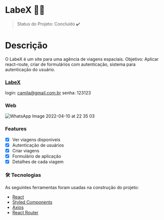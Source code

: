 # LabeX 👩‍🚀

> Status do Projeto: Concluido ✔️

# Descrição

O LabeX é um site para uma agência de viagens espaciais. 
Objetivo: Aplicar react-route, criar de formulários com autenticação, sistema para autenticação do usuário.

### [LabeX](https://divergent-jam.surge.sh/)

login: camila@gmail.com.br
senha: 123123

### Web
![WhatsApp Image 2022-04-10 at 22 35 03](https://user-images.githubusercontent.com/93163329/162650961-d5cfee1b-88c5-4b76-b4cf-ac286b49d121.jpeg)


### Features

- [x] Ver viagens disponíveis
- [x] Autenticação de usuários
- [x] Criar viagens
- [x] Formulário de aplicação
- [x] Detalhes de cada viagem

### 🛠 Tecnologias

As seguintes ferramentas foram usadas na construção do projeto:

- [React](https://pt-br.reactjs.org/)
- [Styled Components](https://styled-components.com/)
- [Axios](https://axios-http.com/ptbr/docs/intro)
- [React Router](https://reactrouter.com/)

